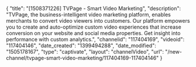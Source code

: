 {
    "title": "[1508371226] TVPage - Smart Video Marketing",
    "description": "TVPage, the business-intelligent video marketing platform, enables merchants to convert video viewers into customers. Our platform empowers you to create and auto-optimize custom video experiences that increase conversion on your website and social media properties. Get insight into performance with custom analytics.",
    "channelid": "117404169",
    "videoid": "117404146",
    "date_created": "1399494288",
    "date_modified": "1505178167",
    "type": "captivate",
    "layout": "channelVideo",
    "url": "\/new-channel\/tvpage-smart-video-marketing\/117404169-117404146"
}